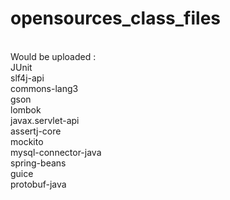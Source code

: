 # opensources_class_files

<br>
Would be uploaded :<br>
JUnit<br>
slf4j-api<br>
commons-lang3<br>
gson<br>
lombok<br>
javax.servlet-api<br>
assertj-core<br>
mockito<br>
mysql-connector-java<br>
spring-beans<br>
guice<br>
protobuf-java<br>
